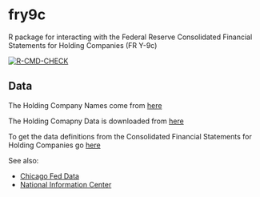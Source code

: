 # fry9c
R package for interacting with the Federal Reserve Consolidated Financial Statements for Holding Companies (FR Y-9c)

[![R-CMD-CHECK](https://github.com/bertcarnell/fry9c/actions/workflows/r-cmd-check.yml/badge.svg)](https://github.com/bertcarnell/fry9c/actions/workflows/r-cmd-check.yml)

## Data

The Holding Company Names come from [here]( https://www.chicagofed.org/banking/financial-institution-reports/bhc-name-list)

The Holding Comapny Data is downloaded from [here](https://www.chicagofed.org/applications/bhc/bhc-home)

To get the data definitions from the Consolidated Financial Statements for Holding Companies go
[here](https://www.federalreserve.gov/apps/reportforms/reportdetail.aspx?sOoYJ+5BzDal8cbqnRxZRg==)

See also:

- [Chicago Fed Data](https://www.chicagofed.org/banking/financial-institution-reports/bhc-data)
- [National Information Center](https://www.ffiec.gov/nicpubweb/nicweb/nichome.aspx)

